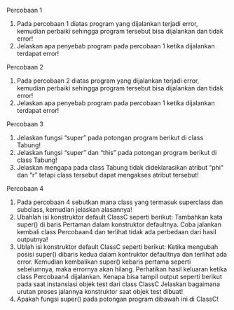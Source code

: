 Percobaan 1

1. Pada percobaan 1 diatas program yang dijalankan terjadi error, kemudian perbaiki sehingga program tersebut bisa dijalankan dan tidak error!
2. Jelaskan apa penyebab program pada percobaan 1 ketika dijalankan terdapat error!

Percobaan 2

1. Pada percobaan 2 diatas program yang dijalankan terjadi error, kemudian perbaiki sehingga
   program tersebut bisa dijalankan dan tidak error!
2. Jelaskan apa penyebab program pada percobaan 1 ketika dijalankan terdapat error!

Percobaan 3

1. Jelaskan fungsi “super” pada potongan program berikut di class Tabung!
2. Jelaskan fungsi “super” dan “this” pada potongan program berikut di class Tabung!
3. Jelaskan mengapa pada class Tabung tidak dideklarasikan atribut “phi” dan “r” tetapi class
   tersebut dapat mengakses atribut tersebut!

Percobaan 4

1. Pada percobaan 4 sebutkan mana class yang termasuk superclass dan subclass, kemudian
   jelaskan alasannya!
2. Ubahlah isi konstruktor default ClassC seperti berikut:
   Tambahkan kata super() di baris Pertaman dalam konstruktor defaultnya. Coba jalankan
   kembali class Percobaan4 dan terlihat tidak ada perbedaan dari hasil outputnya!
3. Ublah isi konstruktor default ClassC seperti berikut:
   Ketika mengubah posisi super() dibaris kedua dalam kontruktor defaultnya dan terlihat ada
   error. Kemudian kembalikan super() kebaris pertama seperti sebelumnya, maka errornya
   akan hilang.
   Perhatikan hasil keluaran ketika class Percobaan4 dijalankan. Kenapa bisa tampil output
   seperti berikut pada saat instansiasi objek test dari class ClassC
   Jelaskan bagaimana urutan proses jalannya konstruktor saat objek test dibuat!
4. Apakah fungsi super() pada potongan program dibawah ini di ClassC!

